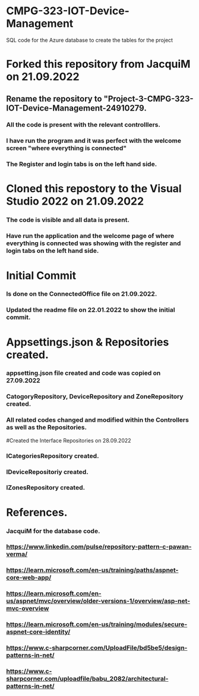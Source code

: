 # CMPG-323-IOT-Device-Management
SQL code for the Azure database to create the tables for the project

# Forked this repository from JacquiM on 21.09.2022
## Rename the repository to "Project-3-CMPG-323-IOT-Device-Management-24910279.
### All the code is present with the relevant controlllers.
### I have run the program and it was perfect with the welcome screen "where everything is connected"
### The Register and login tabs is on the left hand side.

# Cloned this repostory to the Visual Studio 2022 on 21.09.2022
### The code is visible and all data is present.
### Have run the application and the welcome page of where everything is connected was showing with the register and login tabs on the left hand side.

# Initial Commit
### Is done on the ConnectedOffice file on 21.09.2022.
### Updated the readme file on 22.01.2022 to show the initial commit.

# Appsettings.json & Repositories created.
### appsetting.json file created and code was copied on 27.09.2022 
### CatogoryRepository, DeviceRepository and ZoneRepository created.
### All related codes changed and modified within the Controllers as well as the Repositories.

#Created the Interface Repositories on 28.09.2022
### ICategoriesRepository created.
### IDeviceRepositoriy created.
### IZonesRepository created.

# References.
### JacquiM for the database code.
### https://www.linkedin.com/pulse/repository-pattern-c-pawan-verma/
### https://learn.microsoft.com/en-us/training/paths/aspnet-core-web-app/
### https://learn.microsoft.com/en-us/aspnet/mvc/overview/older-versions-1/overview/asp-net-mvc-overview
### https://learn.microsoft.com/en-us/training/modules/secure-aspnet-core-identity/
### https://www.c-sharpcorner.com/UploadFile/bd5be5/design-patterns-in-net/
### https://www.c-sharpcorner.com/uploadfile/babu_2082/architectural-patterns-in-net/


